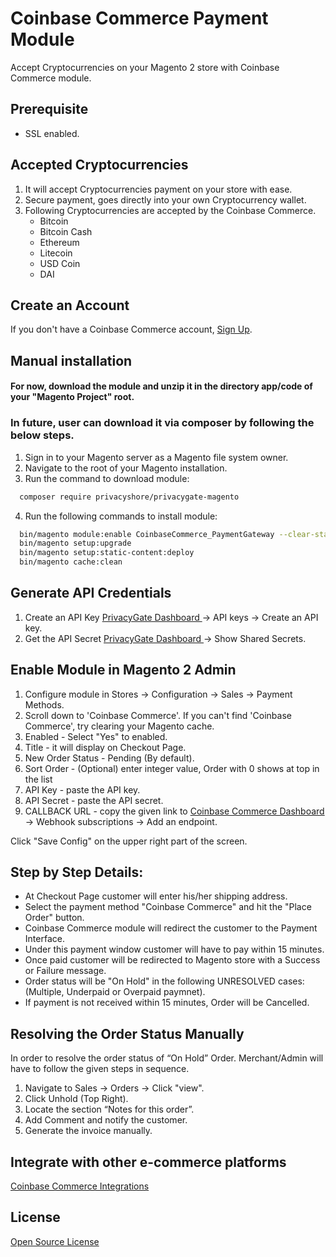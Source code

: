 # Coinbase Commerce Payment Module
Accept Cryptocurrencies on your Magento 2 store with Coinbase Commerce module.

## Prerequisite
- SSL enabled.

## Accepted Cryptocurrencies
1. It will accept Cryptocurrencies payment on your store with ease.
2. Secure payment, goes directly into your own Cryptocurrency wallet.
3. Following Cryptocurrencies are accepted by the Coinbase Commerce.
    - Bitcoin
    - Bitcoin Cash
    - Ethereum
    - Litecoin
    - USD Coin
    - DAI

## Create an Account
If you don't have a Coinbase Commerce account, <a href="https://dash.privacygate.io/register">Sign Up</a>.

## Manual installation

#### For now, download the module and unzip it in the directory app/code of your "Magento Project" root.

### In future, user can download it via composer by following the below steps.
1. Sign in to your Magento server as a Magento file system owner.
2. Navigate to the root of your Magento installation.
3. Run the command to download module:

  ```bash
	composer require privacyshore/privacygate-magento
  ```
4. Run the following commands to install module:  

  ```bash
	bin/magento module:enable CoinbaseCommerce_PaymentGateway --clear-static-content
    bin/magento setup:upgrade
    bin/magento setup:static-content:deploy
	bin/magento cache:clean 
  ```

## Generate API Credentials

1. Create an API Key <a href="https://dash.privacygate.io/settings"> PrivacyGate Dashboard </a> -> API keys -> Create an API key.
2. Get the API Secret <a href="https://dash.privacygate.io/settings"> PrivacyGate Dashboard </a> -> Show Shared Secrets.

## Enable Module in Magento 2 Admin

1. Configure module in Stores -> Configuration -> Sales -> Payment Methods.
2. Scroll down to 'Coinbase Commerce'. If you can't find 'Coinbase Commerce', try clearing your Magento cache.
3. Enabled - Select "Yes" to enabled.
4. Title - it will display on Checkout Page.
5. New Order Status - Pending (By default).
6. Sort Order - (Optional) enter integer value, Order with 0 shows at top in the list
7. API Key - paste the API key. 
8. API Secret - paste the API secret.
9. CALLBACK URL - copy the given link to <a href="https://commerce.coinbase.com/dashboard/settings"> Coinbase Commerce Dashboard </a> -> Webhook subscriptions -> Add an endpoint.

Click "Save Config" on the upper right part of the screen.

## Step by Step Details:
- At Checkout Page customer will enter his/her shipping address.
- Select the payment method "Coinbase Commerce" and hit the "Place Order" button.
- Coinbase Commerce module will redirect the customer to the Payment Interface. 
- Under this payment window customer will have to pay within 15 minutes. 
- Once paid customer will be redirected to Magento store with a Success or Failure message.
- Order status will be "On Hold" in the following UNRESOLVED cases: (Multiple, Underpaid or Overpaid paymnet).
- If payment is not received within 15 minutes, Order will be Cancelled.

## Resolving the Order Status Manually
In order to resolve the order status of “On Hold” Order. Merchant/Admin will have to follow the given steps in sequence. 
1. Navigate to Sales -> Orders -> Click "view".
2. Click Unhold (Top Right).
2. Locate the section “Notes for this order”.
3. Add Comment and notify the customer.
4. Generate the invoice manually.


## Integrate with other e-commerce platforms
[Coinbase Commerce Integrations](https://commerce.coinbase.com/integrate)

## License
[Open Source License](LICENSE)
